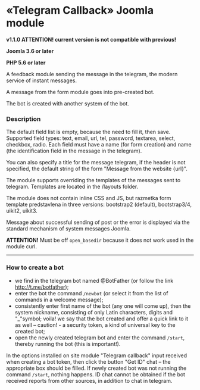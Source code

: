 # «Telegram Callback» Joomla module

**v1.1.0
ATTENTION! current version is not compatible with previous!**

**Joomla 3.6 or later**

**PHP 5.6 or later**

A feedback module sending the message in the telegram, the modern service of instant messages.

A message from the form module goes into pre-created bot.

The bot is created with another system of the bot.

### Description

The default field list is empty, because the need to fill it, then save. Supported field types: text, email, url, tel, password, textarea, select, checkbox, radio. Each field must have a name (for form creation) and name (the identification field in the message in the telegram).

You can also specify a title for the message telegram, if the header is not specified, the default string of the form "Message from the website {url}".

The module supports overriding the templates of the messages sent to telegram. Templates are located in the /layouts folder.

The module does not contain inline CSS and JS, but razmetka form template predstavlena in three versions: bootstrap2 (default), bootstrap3/4, uikit2, uikit3.

Message about successful sending of post or the error is displayed via the standard mechanism of system messages Joomla.

**ATTENTION!** Must be off `open_basedir` because it does not work used in the module curl.

---

### How to create a bot

- we find in the telegram bot named @BotFather (or follow the link http://t.me/botfather);
- enter the bot the command `/newbot` (or select it from the list of commands in a welcome message);
- consistently enter first name of the bot (any one will come up), then the system nickname, consisting of only Latin characters, digits and "_"symbol;
voila! we say that the bot created and offer a quick link to it as well &ndash; caution! - a security token, a kind of universal key to the created bot;
- open the newly created telegram bot and enter the command `/start`, thereby running the bot (this is important!).

In the options installed on site module "Telegram callback" input received when creating a bot token, then click the button "Get ID" chat &ndash; the appropriate box should be filled. If newly created bot was not running the command `/start`, nothing happens. ID chat cannot be obtained if the bot received reports from other sources, in addition to chat in telegram.
